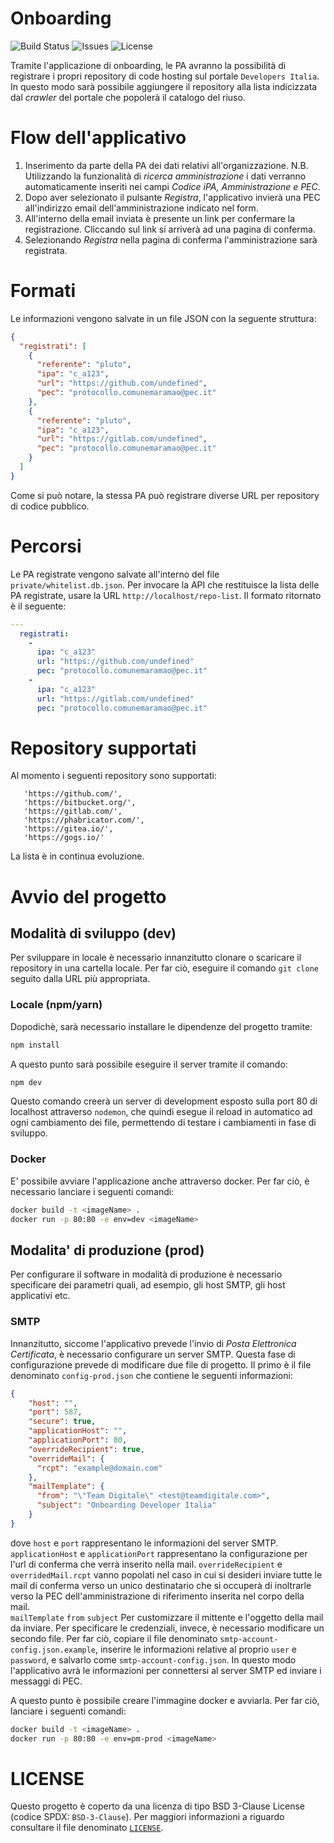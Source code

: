 # Onboarding
![Build Status](https://img.shields.io/circleci/project/github/italia/developers-italia-onboarding/master.svg?style=flat
) ![Issues](https://img.shields.io/github/issues/italia/developers-italia-onboarding.svg) ![License](https://img.shields.io/github/license/italia/developers-italia-onboarding.svg?style=flat)

Tramite l'applicazione di onboarding, le PA avranno la possibilità di
registrare i propri repository di code hosting sul portale `Developers Italia`.
In questo modo sarà possibile aggiungere il repository alla lista indicizzata
dal *crawler* del portale che popolerà il catalogo del riuso. 

# Flow dell'applicativo

1. Inserimento da parte della PA dei dati relativi all'organizzazione.
N.B. Utilizzando la funzionalità di *ricerca amministrazione* i dati verranno
automaticamente inseriti nei campi *Codice iPA, Amministrazione e PEC*. 
2. Dopo aver selezionato il pulsante *Registra*, l'applicativo invierà una PEC
   all'indirizzo email dell'amministrazione indicato nel form. 
3. All'interno della email inviata è presente un link per confermare la
   registrazione. Cliccando sul link si arriverà ad una pagina di conferma. 
4. Selezionando *Registra* nella pagina di conferma l'amministrazione sarà
   registrata. 


# Formati 

Le informazioni vengono salvate in un file JSON con la seguente struttura:

```json
{
  "registrati": [
    {
      "referente": "pluto",
      "ipa": "c_a123",
      "url": "https://github.com/undefined",
      "pec": "protocollo.comunemaramao@pec.it"
    },
    {
      "referente": "pluto",
      "ipa": "c_a123",
      "url": "https://gitlab.com/undefined",
      "pec": "protocollo.comunemaramao@pec.it"
    }
  ]
}
```

Come si può notare, la stessa PA può registrare diverse URL per repository di
codice pubblico. 

# Percorsi
Le PA registrate vengono salvate all'interno del file
`private/whitelist.db.json`. 
Per invocare la API che restituisce la lista delle PA registrate, usare
la URL `http://localhost/repo-list`.
Il formato ritornato è il seguente:

```yaml
---
  registrati: 
    - 
      ipa: "c_a123"
      url: "https://github.com/undefined"
      pec: "protocollo.comunemaramao@pec.it"
    - 
      ipa: "c_a123"
      url: "https://gitlab.com/undefined"
      pec: "protocollo.comunemaramao@pec.it"
```

# Repository supportati

Al momento i seguenti repository sono supportati:
```
   'https://github.com/',
   'https://bitbucket.org/',
   'https://gitlab.com/',
   'https://phabricator.com/',
   'https://gitea.io/',
   'https://gogs.io/'
```
La lista è in continua evoluzione. 


# Avvio del progetto 

## Modalità di sviluppo (dev)

Per sviluppare in locale è necessario innanzitutto clonare o scaricare il
repository in una cartella locale. 
Per far ciò, eseguire il comando `git clone` seguito dalla URL più appropriata.

### Locale (npm/yarn)

Dopodichè, sarà necessario installare le dipendenze del progetto tramite:
```bash
npm install
```
A questo punto sarà possibile eseguire il server tramite il comando:
```bash
npm dev
```
Questo comando creerà un server di development esposto sulla port 80 di
localhost attraverso `nodemon`, che quindi esegue il reload in automatico ad
ogni cambiamento dei file, permettendo di testare i cambiamenti in fase di
sviluppo. 

### Docker

E' possibile avviare l'applicazione anche attraverso docker.
Per far ciò, è necessario lanciare i seguenti comandi:

```bash
docker build -t <imageName> .
docker run -p 80:80 -e env=dev <imageName> 
```

## Modalita' di produzione (prod)

Per configurare il software in modalità di produzione è necessario specificare
dei parametri quali, ad esempio, gli host SMTP, gli host applicativi etc. 

### SMTP
Innanzitutto, siccome l'applicativo prevede l'invio di *Posta Elettronica
Certificata*, è necessario configurare un server SMTP.
Questa fase di configurazione prevede di modificare due file di progetto.
Il primo è il file denominato `config-prod.json` che contiene le seguenti
informazioni:
```json
{
    "host": "",
    "port": 587,
    "secure": true,
    "applicationHost": "",
    "applicationPort": 80,
    "overrideRecipient": true,
    "overrideMail": {
      "rcpt": "example@domain.com"
    },
    "mailTemplate": {
      "from": "\"Team Digitale\" <test@teamdigitale.com>",
      "subject": "Onboarding Developer Italia"
    }
}
```
dove `host` e `port` rappresentano le informazioni del server SMTP.
`applicationHost` e `applicationPort` rappresentano la configurazione per l'url di
conferma che verrà inserito nella mail.
`overrideRecipient` e `overridedMail.rcpt` vanno popolati nel caso in cui si desideri
inviare tutte le mail di conferma verso un unico destinatario che si occuperà
di inoltrarle verso la PEC dell'amministrazione di riferimento inserita nel corpo della mail.  
`mailTemplate`
  `from` `subject` Per customizzare il mittente e l'oggetto della mail da inviare.
Per specificare le credenziali, invece, è necessario modificare un secondo
file. Per far ciò, copiare il file denominato
`smtp-account-config.json.example`, inserire le informazioni relative al
proprio `user` e `password`, e salvarlo come `smtp-account-config.json`.
In questo modo l'applicativo avrà le informazioni per connettersi al server
SMTP ed inviare i messaggi di PEC.

A questo punto è possibile creare l'immagine docker e avviarla.
Per far ciò, lanciare i seguenti comandi:

```bash 
docker build -t <imageName> .
docker run -p 80:80 -e env=pm-prod <imageName> 
```

# LICENSE
Questo progetto è coperto da una licenza di tipo BSD 3-Clause License (codice
SPDX: `BSD-3-Clause`). Per maggiori informazioni a riguardo consultare il file
denominato [`LICENSE`](LICENSE).
